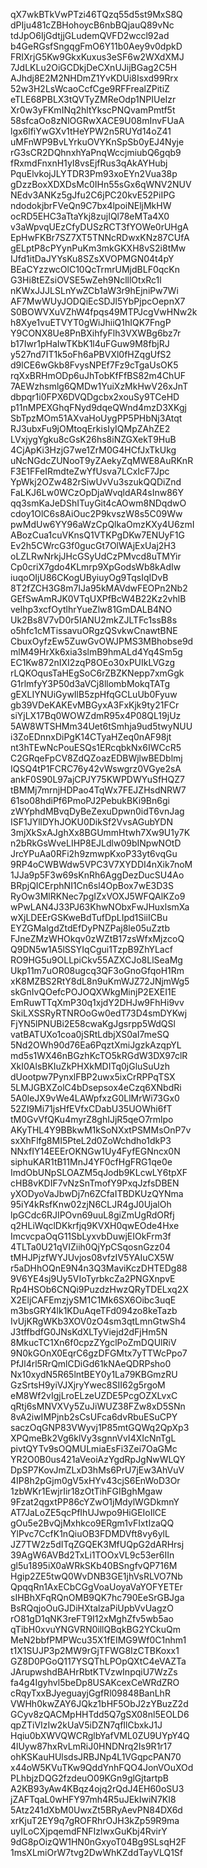 qX7wkBTkVwPTzi46TQzq55d5st9MxS8Q
dPIju481cZBHohoycB6nbBQjauQ89vNc
tdJpO6IjGdtjjGLudemQVFD2wccl92ad
b4GeRGsfSngqgFmO6Y11b0Aey9v0dpkD
FRIXrjG5Kw9GkxKuxus3eSF6w2WXdXMJ
7JdLKLu2OiGCDkjDeCXnUJijBGag2C5H
AJhdj8E2M2NHDmZ1YvKDUi8Isxd99Rrx
52w3H2LsWcaoCcfCge9RFFrealZPitiZ
eTLE68PBLX3tQVTyZMReOdp1NPIUeIzr
Xr0w3yFKmINq2hltYkscPNQvamPmtf5t
58sfcaOo8zNlOGRwXACE9U08mInvFUaA
lgx6lfiYwGXv1tHeYPW2n5RUYd14oZ41
uMFnWP9BvLYrkuOVYKnSpSb0yEJ4Nyje
rG3sCR2DQhnxhYaPnqWccjmiubQ6gqb9
fRxmdFnxnH1yI8vsEjfRus3qAkAYHubj
PquElvkojJLYTDR3Pm93xoEYn2Vua38p
gDzzBoxXDXDsMc0IHn55sGx6qWNV2NUV
NEdv3ANKz5gJfu2C6jPC20kvE52PiIPG
ndodokjbrFVeQn9C7bx4lpoiNEljMkHW
ocRD5EHC3aTtaYkj8zujIQl78eMTa4X0
v3aWpvqUEzCfyDUSzRCT3fYOWe0rUHgA
EpHwFKBr7SZ7XT5TNNcRDwxKNz87CUfA
gELptP8cPYynPuKm3mkGKXH8vS2i8tMw
IJfd1itDaJYYsKu8SZsXVOPMGN04t4pY
BEaCYzzwcOlC10QcTrmrUMjdBLF0qcKn
G3Hi8tEZsiOVSE5wZeh9NclllOtxRc1l
nKWxJJJLSLnYwZCb1aW3r9hEjniPw7Wi
AF7MwWUyJODQiEcSDJl5YbPjpcOepnX7
S0BOWVXuVZhW4fpqs49MTPJcgVwHNw2k
h8Xye1vuETVYT0gWiJhiiQ1hIQK7FngP
Y9CONX8Ue8PnBXihfyFlh3VXWBg6bz7r
b17Iwr1pHaIwTKbK1l4uFGuw9M8fbjRJ
y527nd7IT1k5oFh6aPBVXl0fHZqgUfS2
d9lCE6wGkb8FvysNPEf7Fz9cTgaUsOK5
rqXxBRHmODp6uJhTobKfFfBS82m4ChUF
7AEWzhsmlg6QMDw1YuiXzMkHwV26xJnT
dbpqr1i0FPX6DVQDgcbx2xouSy9TCeHD
p11nMPEXGhqFNyd9dqeQWnd4mzD3XKgj
SbTpzMOm51AXvaHoUygPP5PHbNj3Atqt
RJ3ubxFu9jOMtoqErkisIyIQMpZAhZE2
LVxjygYgku8cGsK26hs8iNZGXekT9HuB
4CjApKi3HzjG7we1ZrM0G4HCfJxTkUkg
uNcNGdcZUNooT9yZAekyZqMWE8AuRKnR
F3E1FFeIRmdteZwYfUsva7LCxIcF7Jpc
YpWkj2OZw482rSiwUvVu3szukQQDiZnd
FaLKJ6Lw0WCzOpDjaWvqldAR4sInw86Y
qq3smKaJeDShITuyGit4cAOwm8NDqdwO
cdoy1OlC6s8AiOuc2P9kvszW8s5C09Ww
pwMdUw6YY96aWzCpQlkaOmzKXy4U6zmI
ABozCua1cuVKnsQ1VTKPgDKw7ENUyF1G
Ev2h5CWrcG3f0gucGt7OlWAjExUaj2H3
oLZLRwNrkjJHcGSyUdCzPMvcd8uTMYir
Cp0criX7gdo4KLmrp9XpGodsWb8kAdIw
iuqoOIjU86CKogUByiuyOg9TqsIqIDvB
8T2fZCH3G8m7IJa95kMAVdwFEOPn2Nb2
GEfSwAmRJK0VTqUXPfBcW4B22Kz2vhlB
velhp3xcfOytlhrYueZlw81GmDALB4NO
Uk2Bs8V7vD0r5IANU2mkZJLTFc1ssB8s
o5hfc1cMTissavuORgzQSvkwCnawtBNE
CbuxOyfzEw5ZuwGvOWJPMS3MBhobse9d
mlM49HrXk6xia3slmB9hmALd4Yq4Sm5g
EC1Kw872nIXI2zqP8OEo30xPUIkLVGzg
rLQKOqusTaHEgSoC6rZBZKNepp7xmGgk
G1rlmfyY3P50d3aVCj8llombMokqTATg
gEXLIYNUiGywIlB5zpHfqGCLuUb0Fyuw
gb39VDeKAKEvMBGyxA3FxKjk9ty21FCr
siYjLX17Bq0WOWZdmR95x4P08QL19jUz
5AW8WTSHMm34Uet6tSmhja9ud5twyNUU
i3ZoEDnnxDiPgK14CTyaHZeq0nAF98jt
nt3hTEwNcPouESQs1ERcqbkNx6IWCcR5
C2GRqeFpCV8ZdQZoazEDBWjlwBEDblmj
IQSQ4tP1FCRC76y42vWswgrz0VGye2sA
ankF0S90L97ajCPJY75KWPDWYuSfHQZ7
tBMMj7mrnjHDPao4TqWx7FEJZHsdNRW7
61so08hdiPf6PmoPJ2PebukBKi9Bn6gi
zWYphdMBvqDyBeZexuDpwn0idT6vnJag
ISF1JYllDYhJOKU0DikSf2VvsAGubYDN
3mjXkSxAJghXx8BGUmmHtwh7Xw9U1y7K
n2bRkGsWveLIHP8EJLdlw09bINpwNOtD
JrcYPuAa0RFi2h9zmwpKxoP33yt6vqGu
9RP4oCWBWdw5VPC3V7XYDDI4nXik7noM
1JJa9p5F3w69sKnRh6AggDezDucSU4Ao
BRpjQICErphNI1Cn6sl4OpBox7wE3D3S
RyOw3MlRKNec7pgIZxVOXJ5WFQAlKZo9
wPwLAN4J33PJ63KhwNObxFwJHuxlsmXa
wXjLDEErGSKweBdTufDpLIpd1SiiICBu
EYZGMalgdZtdEfDyPNZPaj8le05uZztb
FJneZMzWHOkqv0zWZtB17zsWfxMjzcoQ
Q9DN5w1A5lSSYIqCgui1TzpB9ZhYLacf
RO9HG5u9OLLpiCkv55AZXCJo8LlSeaMg
Ukp11m7uOR08ugcq3QF3oGnoGfqoH1Rm
xK8MZBS2RtY8dL8n9uKmWJZ72JNjmWg5
skGnIvQOefcPOJOQXWkgMinjP2EXEI1E
EmRuwTTqXmP30q1xjdY2DHJw9FhHi9vv
SkiLXSSRyRTNROoGw0edT73D4smDYKwj
FjYN5lPNUBi2E58cwaKgJgsrpp5WdQSl
vatBATUXo1coa0jSRtLdbjXS0aI7meSQ
5Nd2OWh90d76Ea6PqztXmiJgzkAzqpYL
md5s1WX46nBGzhKcTO5kRGdW3DX97clR
XkI0AlsBKIuZkPHXkMDITq0jGluSuUzh
dUootpw7PynxlFBP2uwx5ixCrRPPqTSX
5LMJGBXZolC4bDsepsox4eCzq6XNbdRi
5A0leJX9vWe4LAWpfxzG0LlMrWi73Gx0
52ZI9Mi71jsHfEVfxCDabU35UOWhi6fT
tM0GvVfQKu4myrZ8ghIJjR5qeO7rmlpo
AKyTHL4Y9BBkwM1kSoNXxtPSMMsOnP7v
sxXhFlfg8MI5PteL2d0ZoWchdho1dkP3
NNxfIY14EEErOKNGw1Uy4FyfEGNncx0N
siphuKAR1tB11MnJ4YF0cfHgFRG1qe0e
ImdObUNpSLOAZM5qJodb9KLcwLY6tpXF
cHB8vKDIF7vNzSnTmofY9PxqJzfsDBEN
yXODyoVaJbwDj7n6ZCfaITBDKUzQYNma
95iY4kRsfKnw02zjN6CLJR4gJ0UjalOh
lpGCdc6RJIPOvn69uuL8giZmUgRdORfj
q2HLiWqclDKkrfjq9KVXH0qwEOde4Hxe
ImcvcpaOqG11SbLyxvbDuwjEIOkFrm3f
4TLTa0U21qVIZiih0QjYpCSqosnGzz04
tMHJPjzfWYJUvjos08vfzIV5YAIuCX5W
r5aDHhOQnE9N4n3Q3MaviKczDHTEDg88
9V6YE4sj9Uy5VIoTyrbkcZa2PNGXnpvE
Rp4HSOb6CNQi9PuzdzHwzQRyTDELxq2X
X2EljCAFEmzjySM1C1Mk6SX6Oibc3uqE
m3bsGRY4lk1KDuAqeTFd094zo8keTazb
IvUjKRgWKb3XOV0zO4sm3qtLmnGtwSh4
J3tffbdfG0JNsKdXLTyViejd2dFjHm5N
8MkucTC1Xn6f0cpzZYgclPoZmDQUlRiV
9N0kGOnX0EqrC6gzDFGMtx7yTTWcPpo7
PfJl4rl5RrQmlCDiGd61kNAeQDRPsho0
Nx10xydN5R65lntBEY0y1La79KBGmzRU
GzSrtsH9yiVJXjryYwec8SII62g5rgoM
eM8Wf2vIgjLroELzeUZDE5PcgOZXLvxC
qRtj6sMNVXVy5ZuJiWUZ38FZw8xD5SNn
8vA2iwIMPjnb2sCsUFca6dvRbuESuCPY
saczOqGNP83VWyvj1P85mtGQWq2QpXp3
XPQmeBk2Vg6klVy3sgnnVvI4XIcNnTgL
pivtQYTv9sOQMULmiaEsFi3Zei7OaGMc
YR2O0B0us421aVeoiAzYgdRpJgNwWLQY
DpSP7KovJmZLxD3hMs6PrU7jEw3AhVuV
4IP8h2pGjm0gV5xHYv43cjS6EnWoD3Or
1zbWKr1EwjrIir18zOtTihFGIBghMgaw
9Fzat2qgxtPP86cYZwO1jMdylWGDkmnY
AT7JaLoZE5qcPfIhUJwpo9HiGEIoIlCE
gOu5e2BvQjMxhkco9ERgm1vFIxtIzaQQ
YlPvc7CcfK1nQiuOB3FDMDVft8vy6ylL
JZ7TW2z5dITqZGQEK3MfUQpG2dARHrsj
39AgW6AVBd2TxLi1TOOxVL9c53er6IIn
gl5u1895iX0aWRkSKb40BSngfvQP716M
Hgip2ZE5twQ0WvDNB3GE1jhVsRLVO7Nb
QpqqRn1AxECbCGgVoaUoyaVaYOFYETEr
sIHBhXFqRQnOMB9QK7hc790EeSrGBJga
BsRQqjoOuGJDiHXtalzaPiUpbVvUagzO
rO81gD1qNK3reFT9I12xMghZfv5wb5ao
qTibH0xvuYNGVRN0illQBqkBG2YCkuQm
MeN2bbfPMPWcu35X1fEIMG9Wf0C1nhm1
t1X1SUJP3p2MW9rGjTFWG8IzCTBKoxx1
GZ8D0PGoQ117YSQThLPOpQXtC4eVAZTa
JArupwshdBAHrRbtKTVzwInpqiU7WzZs
fa4g4Igyhvl5beDp8USAKcexCeWRdZRO
cRqyTxxBJyeguayjGgfRl09848BanLhR
VWHh0kwZAY6JQkz1bHF5ObJ2zYBuzZ2d
GCyv8zQACMpHHTdd5Q7gSX08nl5EOLD6
qpZTiVIzIw2kUaV5iDZN7qfIlCbxkJ1J
Hqiu0bXWVQWCRglbYafVML0ZU9UYpY4Q
4lUyw87hxRvLmRiJ0HNDNrq2Is9R1r17
ohKSKauHUlsdsJRBJNp4L1VGqpcPAN70
x44oW5KVuTKw9QddYnhFQO4JonVOuXOd
PLhbjzDQG2fzdeuO09KGn9glGjtartpB
A2KB93yAw4KBqz4ojq2rQdJ4EH60oSU3
jZAFTqaL0wHFY97mh4R5uJEkIwiN7KI8
5Atz241dXbM0UwxZt5BRyAevPN84DX6d
xrKjuT2EY9q7gROFRhrOJH3kZp59R9ma
uyILoCXjpqemdFNFIzlwxGuKbj4RvirY
9dG8pOizQW1HN0nGxyoT04Bg9SLsqH2F
1msXLmiOrW7tvg2DwWhKZddTayVLQ1Sf
